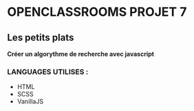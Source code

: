 # OPENCLASSROOMS PROJET 7 
## Les petits plats

**Créer un algorythme de recherche avec javascript**

### LANGUAGES UTILISES :

- HTML
- SCSS
- VanillaJS